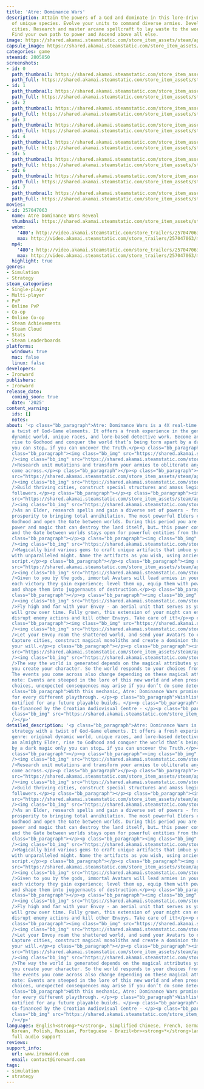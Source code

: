 ```yaml
---
title: 'Atre: Dominance Wars'
description: Attain the powers of a God and dominate in this lore-driven 4X game full
  of unique species. Evolve your units to command diverse armies. Develop magnificent
  cities. Research and master arcane spellcraft to lay waste to the world itself.
  Find your own path to power and Ascend above all else.
image: https://shared.akamai.steamstatic.com/store_item_assets/steam/apps/2805850/header.jpg?t=1732710038
capsule_image: https://shared.akamai.steamstatic.com/store_item_assets/steam/apps/2805850/d0608c6247d90a61e3664a059f550c6f437ff501/capsule_231x87.jpg?t=1732710038
categories: game
steamid: 2805850
screenshots:
- id: 0
  path_thumbnail: https://shared.akamai.steamstatic.com/store_item_assets/steam/apps/2805850/ss_10ad7d4c8e800f211b08d95a639d78d911c0a830.600x338.jpg?t=1732710038
  path_full: https://shared.akamai.steamstatic.com/store_item_assets/steam/apps/2805850/ss_10ad7d4c8e800f211b08d95a639d78d911c0a830.1920x1080.jpg?t=1732710038
- id: 1
  path_thumbnail: https://shared.akamai.steamstatic.com/store_item_assets/steam/apps/2805850/ss_133b75d9e033610d9690b47cdc7d1aab60832a2c.600x338.jpg?t=1732710038
  path_full: https://shared.akamai.steamstatic.com/store_item_assets/steam/apps/2805850/ss_133b75d9e033610d9690b47cdc7d1aab60832a2c.1920x1080.jpg?t=1732710038
- id: 2
  path_thumbnail: https://shared.akamai.steamstatic.com/store_item_assets/steam/apps/2805850/ss_9921f8124a373d528d93a13c559ced50163f4e0a.600x338.jpg?t=1732710038
  path_full: https://shared.akamai.steamstatic.com/store_item_assets/steam/apps/2805850/ss_9921f8124a373d528d93a13c559ced50163f4e0a.1920x1080.jpg?t=1732710038
- id: 3
  path_thumbnail: https://shared.akamai.steamstatic.com/store_item_assets/steam/apps/2805850/ss_13b1262dde0a6eb33091e1e88e953f5721b9d6a0.600x338.jpg?t=1732710038
  path_full: https://shared.akamai.steamstatic.com/store_item_assets/steam/apps/2805850/ss_13b1262dde0a6eb33091e1e88e953f5721b9d6a0.1920x1080.jpg?t=1732710038
- id: 4
  path_thumbnail: https://shared.akamai.steamstatic.com/store_item_assets/steam/apps/2805850/ss_237373342a339b632d7617fb0d1edf68739addcf.600x338.jpg?t=1732710038
  path_full: https://shared.akamai.steamstatic.com/store_item_assets/steam/apps/2805850/ss_237373342a339b632d7617fb0d1edf68739addcf.1920x1080.jpg?t=1732710038
- id: 5
  path_thumbnail: https://shared.akamai.steamstatic.com/store_item_assets/steam/apps/2805850/ss_367cd8821d47c8ac315920fd6162a9ab44458356.600x338.jpg?t=1732710038
  path_full: https://shared.akamai.steamstatic.com/store_item_assets/steam/apps/2805850/ss_367cd8821d47c8ac315920fd6162a9ab44458356.1920x1080.jpg?t=1732710038
- id: 6
  path_thumbnail: https://shared.akamai.steamstatic.com/store_item_assets/steam/apps/2805850/ss_301ecb663922c089af69faf92eece4db3c622072.600x338.jpg?t=1732710038
  path_full: https://shared.akamai.steamstatic.com/store_item_assets/steam/apps/2805850/ss_301ecb663922c089af69faf92eece4db3c622072.1920x1080.jpg?t=1732710038
- id: 7
  path_thumbnail: https://shared.akamai.steamstatic.com/store_item_assets/steam/apps/2805850/ss_f5fa78479053fdb0d4dd7176da93f73e36641f54.600x338.jpg?t=1732710038
  path_full: https://shared.akamai.steamstatic.com/store_item_assets/steam/apps/2805850/ss_f5fa78479053fdb0d4dd7176da93f73e36641f54.1920x1080.jpg?t=1732710038
movies:
- id: 257047063
  name: Atre Dominance Wars Reveal
  thumbnail: https://shared.akamai.steamstatic.com/store_item_assets/steam/apps/257047063/movie.293x165.jpg?t=1725260321
  webm:
    '480': http://video.akamai.steamstatic.com/store_trailers/257047063/movie480_vp9.webm?t=1725260321
    max: http://video.akamai.steamstatic.com/store_trailers/257047063/movie_max_vp9.webm?t=1725260321
  mp4:
    '480': http://video.akamai.steamstatic.com/store_trailers/257047063/movie480.mp4?t=1725260321
    max: http://video.akamai.steamstatic.com/store_trailers/257047063/movie_max.mp4?t=1725260321
  highlight: true
genres:
- Simulation
- Strategy
steam_categories:
- Single-player
- Multi-player
- PvP
- Online PvP
- Co-op
- Online Co-op
- Steam Achievements
- Steam Cloud
- Stats
- Steam Leaderboards
platforms:
  windows: true
  mac: false
  linux: false
developers:
- Ironward
publishers:
- Ironward
release_date:
  coming_soon: true
  date: '2025'
content_warning:
  ids: []
  notes:
about: '<p class="bb_paragraph">Atre: Dominance Wars is a 4X real-time strategy with
  a twist of God-Game elements. It offers a fresh experience in the genre: original
  dynamic world, unique races, and lore-based detective work. Become an almighty Elder,
  rise to Godhood and conquer the world that’s being torn apart by a dark magic only
  you can stop… if you can uncover the Truth.</p><p class="bb_paragraph"></p><p class="bb_paragraph"></p><p
  class="bb_paragraph"><img class="bb_img" src="https://shared.akamai.steamstatic.com/store_item_assets/steam/apps/2805850/extras/Lead_armies.png?t=1732710038"
  /><img class="bb_img" src="https://shared.akamai.steamstatic.com/store_item_assets/steam/apps/2805850/extras/Atreraces.jpg?t=1732710038"
  />Research unit mutations and transform your armies to obliterate any enemy you
  come across.</p><p class="bb_paragraph"></p><p class="bb_paragraph"><img class="bb_img"
  src="https://shared.akamai.steamstatic.com/store_item_assets/steam/apps/2805850/extras/Develop_settlements.png?t=1732710038"
  /><img class="bb_img" src="https://shared.akamai.steamstatic.com/store_item_assets/steam/apps/2805850/extras/Develop_settlements_low.gif?t=1732710038"
  />Build thriving cities, construct special structures and amass legions of devoted
  followers.</p><p class="bb_paragraph"></p><p class="bb_paragraph"><img class="bb_img"
  src="https://shared.akamai.steamstatic.com/store_item_assets/steam/apps/2805850/extras/Spellcasting_like_a_God.png?t=1732710038"
  /><img class="bb_img" src="https://shared.akamai.steamstatic.com/store_item_assets/steam/apps/2805850/extras/Spellcasting_like_a_God_low.gif?t=1732710038"
  />As an Elder, research spells and gain a diverse set of powers - from spreading
  prosperity to bringing total annihilation. The most powerful Elders can ascend to
  Godhood and open the Gate between worlds. During this period you are granted absolute
  power and magic that can destroy the land itself, but… this power comes with a price,
  and the Gate between worlds stays open for powerful entities from the other side…</p><p
  class="bb_paragraph"></p><p class="bb_paragraph"><img class="bb_img" src="https://shared.akamai.steamstatic.com/store_item_assets/steam/apps/2805850/extras/Forge_Artifacts.png?t=1732710038"
  /><img class="bb_img" src="https://shared.akamai.steamstatic.com/store_item_assets/steam/apps/2805850/extras/Forge_Artifacts_low.gif?t=1732710038"
  />Magically bind various gems to craft unique artifacts that imbue you or your armies
  with unparalleled might. Name the artifacts as you wish, using ancient Glagolitic
  script.</p><p class="bb_paragraph"></p><p class="bb_paragraph"><img class="bb_img"
  src="https://shared.akamai.steamstatic.com/store_item_assets/steam/apps/2805850/extras/Avatars_-_the_Immortal_generals.png?t=1732710038"
  /><img class="bb_img" src="https://shared.akamai.steamstatic.com/store_item_assets/steam/apps/2805850/extras/Avatars_-_the_Immortal_generals_low.gif?t=1732710038"
  />Given to you by the gods, immortal Avatars will lead armies in your name. With
  each victory they gain experience; level them up, equip them with powerful artifacts
  and shape them into juggernauts of destruction.</p><p class="bb_paragraph"></p><p
  class="bb_paragraph"></p><p class="bb_paragraph"><img class="bb_img" src="https://shared.akamai.steamstatic.com/store_item_assets/steam/apps/2805850/extras/Envoys_of_the_Elders.png?t=1732710038"
  /><img class="bb_img" src="https://shared.akamai.steamstatic.com/store_item_assets/steam/apps/2805850/extras/Envoys_of_the_Elders_low.gif?t=1732710038"
  />Fly high and far with your Envoy - an aerial unit that serves as your scout and
  will grow over time. Fully grown, this extension of your might can engage in battles,
  disrupt enemy actions and kill other Envoys. Take care of it!</p><p class="bb_paragraph"></p><p
  class="bb_paragraph"><img class="bb_img" src="https://shared.akamai.steamstatic.com/store_item_assets/steam/apps/2805850/extras/Expand_and_Explore.png?t=1732710038"
  /><img class="bb_img" src="https://shared.akamai.steamstatic.com/store_item_assets/steam/apps/2805850/extras/Expand_and_Explore_low.gif?t=1732710038"
  />Let your Envoy roam the shattered world, and send your Avatars to conquer it all.
  Capture cities, construct magical monoliths and create a dominion that bends to
  your will.</p><p class="bb_paragraph"></p><p class="bb_paragraph"><img class="bb_img"
  src="https://shared.akamai.steamstatic.com/store_item_assets/steam/apps/2805850/extras/World-changing_choices.png?t=1732710038"
  /><img class="bb_img" src="https://shared.akamai.steamstatic.com/store_item_assets/steam/apps/2805850/extras/World-changing_choices_low.gif?t=1732710038"
  />The way the world is generated depends on the magical attributes you choose when
  you create your character. So the world responds to your choices from the very beginning.
  The events you come across also change depending on these magical attributes. Take
  note: Events are steeped in the lore of this new world and when presented with multiple
  choices, unexpected consequences may arise if you don’t do some detective work.</p><p
  class="bb_paragraph">With this mechanic, Atre: Dominance Wars promises a fresh experience
  for every different playthrough. </p><p class="bb_paragraph">Wishlist now and get
  notified for any future playable builds. </p><p class="bb_paragraph"></p><p class="bb_paragraph">-
  Co-financed by the Croatian Audiovisual Centre - </p><p class="bb_paragraph"><img
  class="bb_img" src="https://shared.akamai.steamstatic.com/store_item_assets/steam/apps/2805850/extras/Croatian_Audiovisual_Centre_logo.jpg?t=1732710038"
  /></p>'
detailed_description: '<p class="bb_paragraph">Atre: Dominance Wars is a 4X real-time
  strategy with a twist of God-Game elements. It offers a fresh experience in the
  genre: original dynamic world, unique races, and lore-based detective work. Become
  an almighty Elder, rise to Godhood and conquer the world that’s being torn apart
  by a dark magic only you can stop… if you can uncover the Truth.</p><p class="bb_paragraph"></p><p
  class="bb_paragraph"></p><p class="bb_paragraph"><img class="bb_img" src="https://shared.akamai.steamstatic.com/store_item_assets/steam/apps/2805850/extras/Lead_armies.png?t=1732710038"
  /><img class="bb_img" src="https://shared.akamai.steamstatic.com/store_item_assets/steam/apps/2805850/extras/Atreraces.jpg?t=1732710038"
  />Research unit mutations and transform your armies to obliterate any enemy you
  come across.</p><p class="bb_paragraph"></p><p class="bb_paragraph"><img class="bb_img"
  src="https://shared.akamai.steamstatic.com/store_item_assets/steam/apps/2805850/extras/Develop_settlements.png?t=1732710038"
  /><img class="bb_img" src="https://shared.akamai.steamstatic.com/store_item_assets/steam/apps/2805850/extras/Develop_settlements_low.gif?t=1732710038"
  />Build thriving cities, construct special structures and amass legions of devoted
  followers.</p><p class="bb_paragraph"></p><p class="bb_paragraph"><img class="bb_img"
  src="https://shared.akamai.steamstatic.com/store_item_assets/steam/apps/2805850/extras/Spellcasting_like_a_God.png?t=1732710038"
  /><img class="bb_img" src="https://shared.akamai.steamstatic.com/store_item_assets/steam/apps/2805850/extras/Spellcasting_like_a_God_low.gif?t=1732710038"
  />As an Elder, research spells and gain a diverse set of powers - from spreading
  prosperity to bringing total annihilation. The most powerful Elders can ascend to
  Godhood and open the Gate between worlds. During this period you are granted absolute
  power and magic that can destroy the land itself, but… this power comes with a price,
  and the Gate between worlds stays open for powerful entities from the other side…</p><p
  class="bb_paragraph"></p><p class="bb_paragraph"><img class="bb_img" src="https://shared.akamai.steamstatic.com/store_item_assets/steam/apps/2805850/extras/Forge_Artifacts.png?t=1732710038"
  /><img class="bb_img" src="https://shared.akamai.steamstatic.com/store_item_assets/steam/apps/2805850/extras/Forge_Artifacts_low.gif?t=1732710038"
  />Magically bind various gems to craft unique artifacts that imbue you or your armies
  with unparalleled might. Name the artifacts as you wish, using ancient Glagolitic
  script.</p><p class="bb_paragraph"></p><p class="bb_paragraph"><img class="bb_img"
  src="https://shared.akamai.steamstatic.com/store_item_assets/steam/apps/2805850/extras/Avatars_-_the_Immortal_generals.png?t=1732710038"
  /><img class="bb_img" src="https://shared.akamai.steamstatic.com/store_item_assets/steam/apps/2805850/extras/Avatars_-_the_Immortal_generals_low.gif?t=1732710038"
  />Given to you by the gods, immortal Avatars will lead armies in your name. With
  each victory they gain experience; level them up, equip them with powerful artifacts
  and shape them into juggernauts of destruction.</p><p class="bb_paragraph"></p><p
  class="bb_paragraph"></p><p class="bb_paragraph"><img class="bb_img" src="https://shared.akamai.steamstatic.com/store_item_assets/steam/apps/2805850/extras/Envoys_of_the_Elders.png?t=1732710038"
  /><img class="bb_img" src="https://shared.akamai.steamstatic.com/store_item_assets/steam/apps/2805850/extras/Envoys_of_the_Elders_low.gif?t=1732710038"
  />Fly high and far with your Envoy - an aerial unit that serves as your scout and
  will grow over time. Fully grown, this extension of your might can engage in battles,
  disrupt enemy actions and kill other Envoys. Take care of it!</p><p class="bb_paragraph"></p><p
  class="bb_paragraph"><img class="bb_img" src="https://shared.akamai.steamstatic.com/store_item_assets/steam/apps/2805850/extras/Expand_and_Explore.png?t=1732710038"
  /><img class="bb_img" src="https://shared.akamai.steamstatic.com/store_item_assets/steam/apps/2805850/extras/Expand_and_Explore_low.gif?t=1732710038"
  />Let your Envoy roam the shattered world, and send your Avatars to conquer it all.
  Capture cities, construct magical monoliths and create a dominion that bends to
  your will.</p><p class="bb_paragraph"></p><p class="bb_paragraph"><img class="bb_img"
  src="https://shared.akamai.steamstatic.com/store_item_assets/steam/apps/2805850/extras/World-changing_choices.png?t=1732710038"
  /><img class="bb_img" src="https://shared.akamai.steamstatic.com/store_item_assets/steam/apps/2805850/extras/World-changing_choices_low.gif?t=1732710038"
  />The way the world is generated depends on the magical attributes you choose when
  you create your character. So the world responds to your choices from the very beginning.
  The events you come across also change depending on these magical attributes. Take
  note: Events are steeped in the lore of this new world and when presented with multiple
  choices, unexpected consequences may arise if you don’t do some detective work.</p><p
  class="bb_paragraph">With this mechanic, Atre: Dominance Wars promises a fresh experience
  for every different playthrough. </p><p class="bb_paragraph">Wishlist now and get
  notified for any future playable builds. </p><p class="bb_paragraph"></p><p class="bb_paragraph">-
  Co-financed by the Croatian Audiovisual Centre - </p><p class="bb_paragraph"><img
  class="bb_img" src="https://shared.akamai.steamstatic.com/store_item_assets/steam/apps/2805850/extras/Croatian_Audiovisual_Centre_logo.jpg?t=1732710038"
  /></p>'
languages: English<strong>*</strong>, Simplified Chinese, French, German, Japanese,
  Korean, Polish, Russian, Portuguese - Brazil<br><strong>*</strong>languages with
  full audio support
reviews:
support_info:
  url: www.ironward.com
  email: contact@ironward.com
tags:
- simulation
- strategy
---
```


